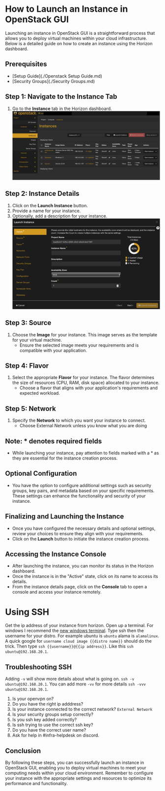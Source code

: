 # How to Launch an Instance in OpenStack GUI

Launching an instance in OpenStack GUI is a straightforward process that allows you to deploy virtual machines within your cloud infrastructure. Below is a detailed guide on how to create an instance using the Horizon dashboard.

## Prerequisites

- [Setup Guide](./Openstack Setup Guide.md)
- [Security Groups](./Security Groups.md)

## Step 1: Navigate to the Instance Tab

1. Go to the **Instance** tab in the Horizon dashboard.
![Instance page](../img/How-to-Launch-an-Instance/Instance-Page.png)

## Step 2: Instance Details

1. Click on the **Launch Instance** button.
2. Provide a name for your instance.
3. Optionally, add a description for your instance.
![Launch Instance](../img/How-to-Launch-an-Instance/Launch-Instance.png)

## Step 3: Source

1. Choose the **Image** for your instance. This image serves as the template for your virtual machine.
   - Ensure the selected image meets your requirements and is compatible with your application.

## Step 4: Flavor

1. Select the appropriate **Flavor** for your instance. The flavor determines the size of resources (CPU, RAM, disk space) allocated to your instance.
   - Choose a flavor that aligns with your application's requirements and expected workload.

## Step 5: Network

1. Specify the **Network** to which you want your instance to connect.
   - Choose External Network unless you know what you are doing

## Note: * denotes required fields

- While launching your instance, pay attention to fields marked with a * as they are essential for the instance creation process.

## Optional Configuration

- You have the option to configure additional settings such as security groups, key pairs, and metadata based on your specific requirements. These settings can enhance the functionality and security of your instance.

## Finalizing and Launching the Instance

- Once you have configured the necessary details and optional settings, review your choices to ensure they align with your requirements.
- Click on the **Launch** button to initiate the instance creation process.

## Accessing the Instance Console

- After launching the instance, you can monitor its status in the Horizon dashboard.
- Once the instance is in the "Active" state, click on its name to access its details.
- From the instance details page, click on the **Console** tab to open a console and access your instance remotely.

# Using SSH
Get the ip address of your instance from horizon.
Open up a terminal. For windows I recommend the [new windows terminal](https://aka.ms/terminal). Type ssh then the username for your distro. For example ubuntu is ``ubuntu`` alama is ``alamalinux``. A quick google for ``username cloud image {{distro name}}`` should do the trick. Then type ``ssh {{username}}@{{ip address}}``. Like this ``ssh ubuntu@192.168.20.1``.

## Troubleshooting SSH

Adding ``-v`` will show more details about what is going on. ``ssh -v ubuntu@192.168.20.1``. You can add more ``-vv`` for more details ``ssh -vvv ubuntu@192.168.20.1``.

1. Is your openvpn on?
2. Do you have the right ip adddress?
3. Is your instance connected to the correct network? ``External Network``
4. Is your security groups setup correctly?
5. Is you ssh key added correctly?
6. Is ssh trying to use the correct ssh key?
7. Do you have the correct user name?
8. Ask for help in #infra-helpdesk on discord.

## Conclusion

By following these steps, you can successfully launch an instance in OpenStack GUI, enabling you to deploy virtual machines to meet your computing needs within your cloud environment. Remember to configure your instance with the appropriate settings and resources to optimize its performance and functionality.
